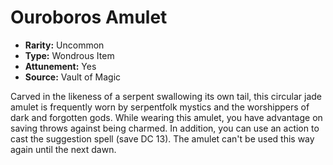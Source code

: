 # Ouroboros Amulet

- **Rarity:** Uncommon
- **Type:** Wondrous Item
- **Attunement:** Yes
- **Source:** Vault of Magic

Carved in the likeness of a serpent swallowing its own tail, this circular jade amulet is frequently worn by serpentfolk mystics and the worshippers of dark and forgotten gods. While wearing this amulet, you have advantage on saving throws against being charmed. In addition, you can use an action to cast the suggestion spell (save DC 13). The amulet can't be used this way again until the next dawn.
